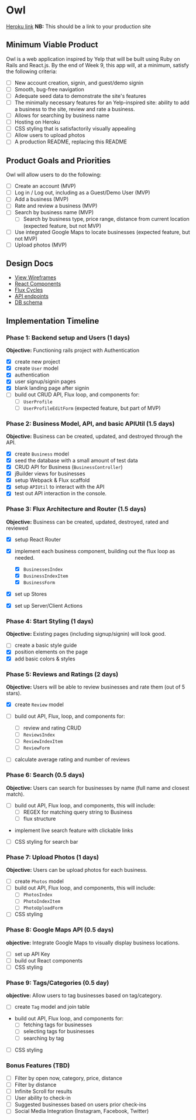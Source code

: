 # Owl

[Heroku link][heroku] **NB:** This should be a link to your production site

[heroku]: https://owlhowler.herokuapp.com/

## Minimum Viable Product

Owl is a web application inspired by Yelp that will be built using Ruby on Rails and React.js.  By the end of Week 9, this app will, at a minimum, satisfy the following criteria:

- [ ] New account creation, signin, and guest/demo signin
- [ ] Smooth, bug-free navigation
- [ ] Adequate seed data to demonstrate the site's features
- [ ] The minimally necessary features for an Yelp-inspired site: ability to add a business to the site, review and rate a business.
- [ ] Allows for searching by business name
- [ ] Hosting on Heroku
- [ ] CSS styling that is satisfactorily visually appealing
- [ ] Allow users to upload photos
- [ ] A production README, replacing this README

## Product Goals and Priorities

Owl will allow users to do the following:

<!-- This is a Markdown checklist. Use it to keep track of your
progress. Put an x between the brackets for a checkmark: [x] -->

- [ ] Create an account (MVP)
- [ ] Log in / Log out, including as a Guest/Demo User (MVP)
- [ ] Add a business  (MVP)
- [ ] Rate and review a business (MVP)
- [ ] Search by business name (MVP)
  - [ ] Search by business type, price range, distance from current location (expected feature, but not MVP)
- [ ] Use integrated Google Maps to locate businesses (expected feature, but not MVP)
- [ ] Upload photos (MVP)

## Design Docs
* [View Wireframes][views]
* [React Components][components]
* [Flux Cycles][flux-cycles]
* [API endpoints][api-endpoints]
* [DB schema][schema]

[views]: ./docs/views.md
[components]: ./docs/components.md
[flux-cycles]: ./docs/flux-cycles.md
[api-endpoints]: ./docs/api-endpoints.md
[schema]: ./docs/schema.md

## Implementation Timeline

### Phase 1: Backend setup and Users (1 days)

**Objective:** Functioning rails project with Authentication

- [X] create new project
- [X] create `User` model
- [X] authentication
- [X] user signup/signin pages
- [X] blank landing page after signin
- [ ] build out CRUD API, Flux loop, and components for:
  - [ ] `UserProfile`
  - [ ] `UserProfileEditForm` (expected feature, but part of MVP)

### Phase 2: Business Model, API, and basic APIUtil (1.5 days)

**Objective:** Business can be created, updated, and destroyed through
the API.

- [X] create `Business` model
- [X] seed the database with a small amount of test data
- [X] CRUD API for Business (`BusinessController`)
- [X] jBuilder views for businesses
- [X] setup Webpack & Flux scaffold
- [X] setup `APIUtil` to interact with the API
- [X] test out API interaction in the console.

### Phase 3: Flux Architecture and Router (1.5 days)

**Objective:** Business can be created, updated, destroyed, rated and reviewed

<!-- - [ ] setup the flux loop with skeleton files -->
- [X] setup React Router
- [X] implement each business component, building out the flux loop as needed.
  - [X] `BusinessesIndex`
  - [X] `BusinessIndexItem`
  - [X] `BusinessForm`
- [X] set up Stores
- [X] set up Server/Client Actions


### Phase 4: Start Styling (1 days)

**Objective:** Existing pages (including signup/signin) will look good.

- [ ] create a basic style guide
- [X] position elements on the page
- [X] add basic colors & styles

### Phase 5: Reviews and Ratings (2 days)

**Objective:** Users will be able to review businesses and rate them (out of 5 stars).

- [X] create `Review` model
- [ ] build out API, Flux, loop, and components for:
  - [ ] review and rating CRUD
  - [ ] `ReviewsIndex`
  - [ ] `ReviewIndexItem`
  - [ ] `ReviewForm`
- [ ] calculate average rating and number of reviews


### Phase 6: Search (0.5 days)

**Objective:** Users can search for businesses by name (full name and closest match).

- [ ] build out API, Flux loop, and components, this will include:
  - [ ] REGEX for matching query string to Business
  - [ ] flux structure
- implement live search feature with clickable links
- [ ] CSS styling for search bar

### Phase 7: Upload Photos (1 days)

**Objective:** Users can be upload photos for each business.
- [ ] create `Photos` model
- [ ] build out API, Flux loop, and components, this will include:
  - [ ] `PhotosIndex`
  - [ ] `PhotoIndexItem`
  - [ ] `PhotoUploadForm`
- [ ] CSS styling
### Phase 8: Google Maps API (0.5 days)

**objective:** Integrate Google Maps to visually display business locations.
- [ ] set up API Key
- [ ] build out React components
- [ ] CSS styling

### Phase 9: Tags/Categories (0.5 day)

**objective:** Allow users to tag businesses based on tag/category.

- [ ] create `Tag` model and join table
- build out API, Flux loop, and components for:
  - [ ] fetching tags for businesses
  - [ ] selecting tags for businesses
  - [ ] searching by tag
- [ ] CSS styling

### Bonus Features (TBD)
- [ ] Filter by open now, category, price, distance
- [ ] Filter by distance
- [ ] Infinite Scroll for results
- [ ] User ability to check-in
- [ ] Suggested businesses based on users prior check-ins
- [ ] Social Media Integration (Instagram, Facebook, Twitter)

<!-- [phase-one]: ./docs/phases/phase1.md
[phase-two]: ./docs/phases/phase2.md
[phase-three]: ./docs/phases/phase3.md
[phase-four]: ./docs/phases/phase4.md
[phase-five]: ./docs/phases/phase5.md -->

